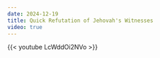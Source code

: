 ```yaml
---
date: 2024-12-19
title: Quick Refutation of Jehovah's Witnesses
video: true
---
```



{{< youtube LcWddOi2NVo >}}
